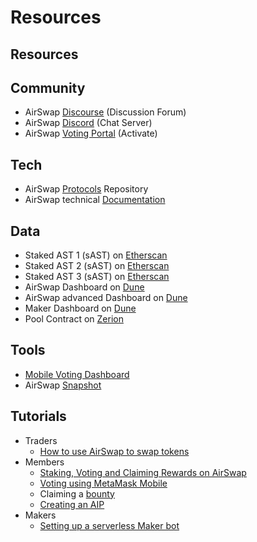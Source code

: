 # Resources

## Resources

## Community

* AirSwap [Discourse](https://community.airswap.io/) \(Discussion Forum\)
* AirSwap [Discord](https://chat.airswap.io/) \(Chat Server\)
* AirSwap [Voting Portal](https://activate.codefi.network/staking/airswap/governance) \(Activate\)

## Tech

* AirSwap [Protocols](https://github.com/airswap/airswap-protocols) Repository
* AirSwap technical [Documentation](https://docs.airswap.io/)

## Data

* Staked AST 1 \(sAST\) on [Etherscan](https://www.notion.so/1266ccd8de6c85ef59e2ff6743e7cd15)
* Staked AST 2 \(sAST\) on [Etherscan](https://www.notion.so/b574358dfb5225563852639151a943ec)
* Staked AST 3 \(sAST\) on [Etherscan](https://etherscan.io/address/0x579120871266ccd8de6c85ef59e2ff6743e7cd15)
* AirSwap Dashboard on [Dune](https://duneanalytics.com/agrimony/airswap_3)
* AirSwap advanced Dashboard on [Dune](https://duneanalytics.com/agrimony/AirSwap-Advanced)
* Maker Dashboard on [Dune](https://duneanalytics.com/queries/28752/57978)
* Pool Contract on [Zerion](https://app.zerion.io/0x7296333e1615721f4bd9df1a3070537484a50cf8/overview)

## Tools

* [Mobile Voting Dashboard](https://ast.on.fleek.co/)
* AirSwap [Snapshot](https://snapshot.org/#/vote.airswap.eth)

## Tutorials

* Traders
  * [How to use AirSwap to swap tokens](https://support.airswap.io/en/collections/1334292-start-trading-on-airswap)
* Members
  * [Staking, Voting and Claiming Rewards on AirSwap](https://community.airswap.io/t/guides-how-to-stake-ast-with-metamask/50)
  * [Voting using MetaMask Mobile](https://community.airswap.io/t/guide-using-metamask-mobile-to-vote/221)
  * Claiming a [bounty](https://www.notion.so/Bounties-fa5ae7d4314c434287751a2ae0a59158)
  * [Creating an AIP](https://community.airswap.io/t/aip-1-proposal-how-to/31)
* Makers
  * [Setting up a serverless Maker bot](https://medium.com/fluidity/deploy-a-serverless-maker-bot-on-airswap-part-i-1f711ff4d379)


